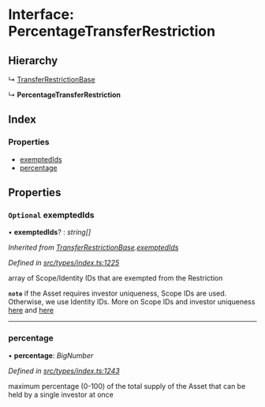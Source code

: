 # Interface: PercentageTransferRestriction

## Hierarchy

  ↳ [TransferRestrictionBase](../classes/transferrestrictionbase.md)

  ↳ **PercentageTransferRestriction**

## Index

### Properties

* [exemptedIds](percentagetransferrestriction.md#optional-exemptedids)
* [percentage](percentagetransferrestriction.md#percentage)

## Properties

### `Optional` exemptedIds

• **exemptedIds**? : *string[]*

*Inherited from [TransferRestrictionBase](../classes/transferrestrictionbase.md).[exemptedIds](../classes/transferrestrictionbase.md#optional-exemptedids)*

*Defined in [src/types/index.ts:1225](https://github.com/PolymeshAssociation/polymesh-sdk/blob/46845947/src/types/index.ts#L1225)*

array of Scope/Identity IDs that are exempted from the Restriction

**`note`** if the Asset requires investor uniqueness, Scope IDs are used. Otherwise, we use Identity IDs. More on Scope IDs and investor uniqueness
  [here](https://developers.polymesh.network/introduction/identity#polymesh-unique-identity-system-puis) and
  [here](https://developers.polymesh.network/polymesh-docs/primitives/confidential-identity)

___

###  percentage

• **percentage**: *BigNumber*

*Defined in [src/types/index.ts:1243](https://github.com/PolymeshAssociation/polymesh-sdk/blob/46845947/src/types/index.ts#L1243)*

maximum percentage (0-100) of the total supply of the Asset that can be held by a single investor at once

